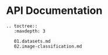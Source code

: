 # API Documentation

```eval_rst
.. toctree::
   :maxdepth: 3

   01.datasets.md
   02.image-classification.md
```
